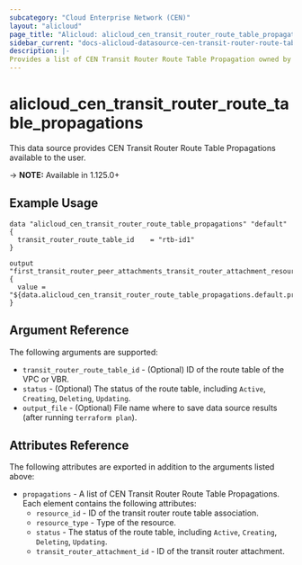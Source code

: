 ```yaml
---
subcategory: "Cloud Enterprise Network (CEN)"
layout: "alicloud"
page_title: "Alicloud: alicloud_cen_transit_router_route_table_propagations"
sidebar_current: "docs-alicloud-datasource-cen-transit-router-route-table-propagations"
description: |-
Provides a list of CEN Transit Router Route Table Propagation owned by an Alibaba Cloud account.
---
```


# alicloud\_cen\_transit\_router\_route\_table\_propagations

This data source provides CEN Transit Router Route Table Propagations available to the user.

-> **NOTE:** Available in 1.125.0+

## Example Usage

```
data "alicloud_cen_transit_router_route_table_propagations" "default" {
  transit_router_route_table_id    = "rtb-id1"
}

output "first_transit_router_peer_attachments_transit_router_attachment_resource_type" {
  value = "${data.alicloud_cen_transit_router_route_table_propagations.default.propagations.0.resource_type}"
}
```

## Argument Reference

The following arguments are supported:

* `transit_router_route_table_id` - (Optional) ID of the route table of the VPC or VBR.
* `status` - (Optional) The status of the route table, including `Active`, `Creating`, `Deleting`, `Updating`.
* `output_file` - (Optional) File name where to save data source results (after running `terraform plan`).

## Attributes Reference

The following attributes are exported in addition to the arguments listed above:

* `propagations` - A list of CEN Transit Router Route Table Propagations. Each element contains the following attributes:
    * `resource_id` - ID of the transit router route table association.
    * `resource_type` - Type of the resource.
    * `status` - The status of the route table, including `Active`, `Creating`, `Deleting`, `Updating`.
    * `transit_router_attachment_id` - ID of the transit router attachment.

